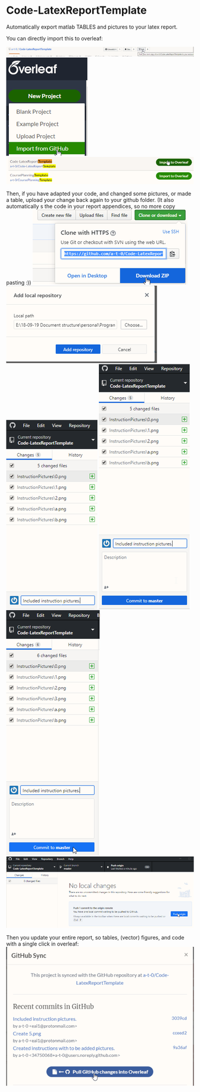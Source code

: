 # Code-LatexReportTemplate
Automatically export matlab TABLES and pictures to your latex report.

You can directly import this to overleaf:

![1](./InstructionPictures/a.png)
![1](./InstructionPictures/b.png)
![1](./InstructionPictures/c.png)

Then, if you have adapted your code, and changed some pictures, or made a table, upload your change back again to your github folder.
(It also automatically s the code in your report appendices, so no more copy pasting :))
![1](./InstructionPictures/0.png)
![1](./InstructionPictures/1.png)
![1](./InstructionPictures/2.png)
![1](./InstructionPictures/3.png)
![1](./InstructionPictures/4.png)
![1](./InstructionPictures/5.png)

Then you update your entire report, so tables, (vector) figures, and code with a single click in overleaf:
![1](./InstructionPictures/d.png)
